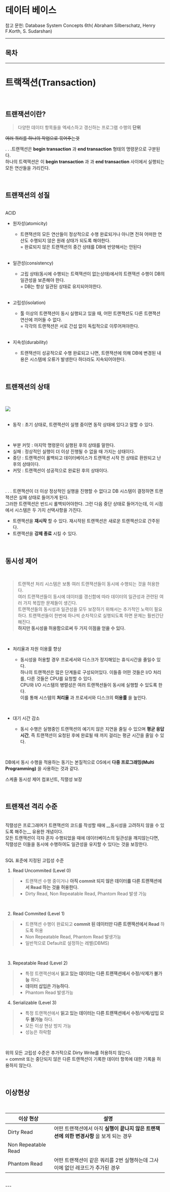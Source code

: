 # **데이터 베이스**

참고 문헌: Database System Concepts 6th(
Abraham Silberschatz, Henry F.Korth, S. Sudarshan)<br>

---
## 목차
---
# 트랙잭션(Transaction)

<br>

## 트랜잭션이란?<br>

> 다양한 데이터 항목들을 엑세스하고 갱신하는 프로그램 수행의 __단위__

~~여러 쿼리를 하나의 작업으로 묶어주는것~~
<br>

. . .트랜잭션은 __begin transaction__ 과 __end transaction__ 형태의 명령문으로 구분된다.<br>
하나의 트랙잭션은 이 __begin transaction__ 과 과 __end transaction__ 사이에서 실행되는 모든 연산들을 가리킨다.<br>

<br>

## 트랜잭션의 성질

<Br>
ACID

- 원자성(atomicity)
    - 트랜잭션의 모든 연산들이 정상적으로 수행 완료되거나 아니면 전혀 어떠한 연산도 수행되지 않은 원래 상태가 되도록 해야한다.<br>= 완료되지 않은 트랜잭션의 중간 상태를 DB에 반양해서는 안된다

  <br>

- 일관성(consistency)
    - 고립 상태(동시에 수행되는 트랙잭션이 없는상태)에서의 트랜잭션 수행이 DB의 일관성을 보존해야 한다. <br>= DB는 항상 일관된 상태로 유지되어야한다.

    <br>

- 고립성(isolation) 
    - 툴 이상의 트랜잭션이 동시 실행되고 있을 때, 어떤 트랜잭션도 다른 트랜잭션 연산에 끼어들 수 없다. <br>= 각각의 트랜잭션은 서로 간섭 없이 독립적으로 이루어져야한다.
    
    <br>

- 지속성(durability)
    - 트랜잭션이 성공적으로 수행 완료되고 나면, 트랜잭션에 의해 DB에 변경된 내용은 시스템에 오류가 발생한다 하더라도 지속되어야한다.

<br>

## 트랜잭션의 상태

<br>

<img src="img/DB_TransactionState.JPG"></img><br/><br/>

- 동작 : 초기 상태로, 트랜잭션이 실행 중이면 동작 상태에 있다고 말할 수 있다.
<br>

- 부분 커밋 : 마지막 명령문이 실행된 후의 상태를 말한다.
- 실패 : 정상적인 실행이 더 이상 진행될 수 없을 때 가지는 상태이다.
- 중단 : 트랜잭션이 롤백되고 데이터베이스가 트랜잭션 시작 전 상태로 환원되고 난 후의 상태이다.
- 커밋 : 트랜잭션이 성공적으로 완료된 후의 상태이다.

<br>

. . . 트랜잭션이 더 이상 정상적인 실행을 진행할 수 없다고 DB 시스템이 결정하면 트랜잭션은 실패 상태로 들어가게 된다.<br>
그러한 트랜잭션은 반드시 롤백되어야한다. 그런 다음 중단 상태로 들어가는데, 이 시점에서 시스템은 두 가지 선택사항을 가진다.
<br>

- 트랜잭션을 __재시작__ 할 수 있다. 재시작된 트랜잭션은 새로운 트랜잭션으로 간주된다.
- 트랜잭션을 __강제 종료__ 시킬 수 있다.

<br>

## 동시성 제어
<br>

> 트랜잭션 처리 시스템은 보통 여러 트랜잭션들이 동시에 수행되는 것을 허용한다.<br>
여러 트랜잭션들이 동시에 데이터를 갱신함에 따라 데이터의 일관성과 관련된 여러 가지 복잡한 문제들이 생긴다.<br>
트랜잭션들의 동시성과 일관성을 모두 보장하기 위해서는 추가적인 노력이 필요하다. 트랜잭션들이 한번에 하나씩 순차적으로 실행되도록 하면 문제는 훨씬간단해진다.<br>
__하지만 동시성을 허용함으로써 두 가지 이점을 얻을 수 있다.__
<br>

- 처리율과 자원 이용률 향상

    - 동시성을 허용할 경우 프로세서와 디스크가 정지해있는 휴식시간을 줄일수 있다.<br>
      하나의 트랜잭션은 많은 단계들로 구성되어있다. 이들중 어떤 것들은 I/O 처리를, 다른 것들은 CPU를 요청할 수 있다.<br>
      CPU와 I/O 시스템의 병렬성은 여러 트랜잭션들이 동시에 실행할 수 있도록 한다.<br>
      이를 통해 시스템의 __처리율__ 과 프로세서와 디스크의 __이용률__ 을 높인다.

<br>

- 대기 시간 감소

    - 동시 수행은 실행중인 트랜잭션의 예기치 않은 지연을 줄일 수 있으며 __평균 응답 시간__, 즉 트랜잭션이 요청된 후에 완료될 때 까지 걸리는 평균 시간을 줄일 수 있다.

<br>

DB에서 동시 수행을 적용하는 동기는 본질적으로 OS에서 __다중 프로그래밍(Multi Programming)__ 을 사용하는 것과 같다.

스케줄 동시성 제어 컴포넌트, 직렬성 보장

<br>

## 트랜잭션 격리 수준
<br>
직렬성은 프로그래머가 트랜잭션의 코드를 작성할 때에 __동시성을 고려하지 않을 수 있도록 해주는__ 유용한 개념이다.<br>
모든 트랜잭션이 각자 혼자 수행되었을 때에 데이터베이스의 일관성을 깨지않는다면,<Br>
직렬성은 이들을 동시에 수행하여도 일관성을 유지할 수 있다는 것을 보장한다.<br>
<br>

SQL 표준에 지정된 고립성 수준

1. Read Uncommited (Level 0)
> - 트랜잭션 수행 중이거나 __아직 commit 되지 않은 데이터를 다른 트랜잭션에서 Read 하는 것을 허용한다.__<br>
> - Dirty Read, Non Repeatable Read, Phantom Read 발생 가능

<br>

2. Read Commited (Level 1)
> - 트랜잭션 수행이 완료되고 __commit 된 데이터만 다른 트랜잭션에서 Read__ 하도록 허용<br>
> - Non Repeatable Read, Phantom Read 발생가능<br>
> - 일반적으로 Default로 설정하는 레벨(DBMS)

<br>

3. Repeatable Read (Level 2)
> - 특정 트랜잭션에서 __읽고 있는 데이터는 다른 트랜잭션에서 수정/삭제가 불가능__ 하다.<br>
> - __데이터 삽입은 가능하다.__<br>
> - Phantom Read 발생가능<br>



4. Serializable (Level 3)
> - 특정 트랜잭션에서 __읽고 있는 데이터는 다른 트랜잭션에서 수정/삭제/삽입 모두 불가능__ 하다.
> - 모든 이상 현상 방지 가능<br>
> - 성능은 하락함<br>


<br>

위의 모든 고립성 수준은 추가적으로 Dirty Write를 허용하지 않는다.<br>
= commit 또는 중단되지 않은 다른 트랜잭션이 기록한 데이터 항목에 대한 기록을 허용하지 않는다.

<br>

## 이상현상

<BR>

이상 현상 | 설명 |
---| ---|
|Dirty Read|어떤 트랜잭션에서 아직 __실행이 끝나지 않은 트랜잭션에 의한 변경사항__ 을 보게 되는 경우|
|Non Repeatable Read ||
|Phantom Read|어떤 트랜잭션이 같은 쿼리를 2번 실행하는데 그사이에 없던 레코드가 추가된 경우|


<br>
---

